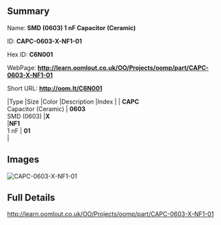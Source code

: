 

## Summary
 
Name: __SMD (0603) 1 nF Capacitor (Ceramic)__

ID: __CAPC-0603-X-NF1-01__

Hex ID: __C6N001__

WebPage: __http://learn.oomlout.co.uk/OO/Projects/oomp/part/CAPC-0603-X-NF1-01__

Short URL: __http://oom.lt/C6N001__


|Type   |Size   |Color   |Description   |Index   |
| __CAPC__ <br>Capacitor (Ceramic)  | __0603__<br>SMD (0603)   |__X__<br>    |__NF1__<br>1 nF    | __01__<br>  |


## Images
![CAPC-0603-X-NF1-01](http://oomlout.com/oomp-gen/parts/CAPC-0603-X-NF1-01/CAPC-0603-X-NF1-01_420.jpg)

## Full Details

 http://learn.oomlout.co.uk/OO/Projects/oomp/part/CAPC-0603-X-NF1-01

